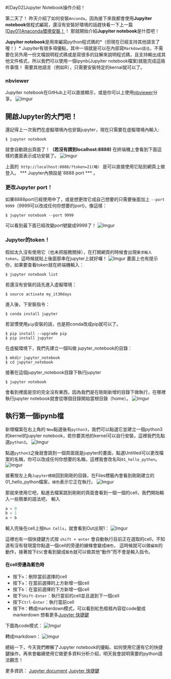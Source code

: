 #[Day02]Jupyter Notebook操作介紹！

第二天了！
昨天介紹了如何安裝`Anconda`，因為接下來我都會使用**Jupyiter notebook**做程式編寫，還沒有安裝好環境的話趕快看一下上一篇 [[Day01]Anaconda環境安裝！](https://ithelp.ithome.com.tw/articles/10192460)！
那就開始介紹**Jupyiter notebook**是什麼吧！

**Jupyiter notebook**是用來編寫python程式碼的*（但現在已經支持其他語言了喔！）*
Jupyiter有很多項優點，其中一項就是可以在內部寫`Markdown語法`，不需要在另外用一份文檔說明程式碼或是寫很多的註解來說明程式碼，且支持輸出成其他文件格式，所以我們可以使用一個ipynb(Jupyiter notebook檔案)就能完成這兩件事情！
需要其他語言（例如R），只需要安裝特定的kernal就可以了。

### nbviewer
Jupyiter notebook在GitHub上可以直接顯示，或是你可以上使用[nbviewer](http://nbviewer.jupyter.org)分享。
![Imgur](https://i.imgur.com/XL2C8BY.png)

## 開啟Jupyter的大門吧！

還記得上一次我們在虛擬環境內也安裝jupyter，現在只需要在虛擬環境內輸入:
```
$ jupyter notebook
```

就會自動跳出頁面了！**（若沒有請到localhost:8888)**
在終端機上會看到下面這樣的畫面表示成功安裝了。
![Imgur](https://i.imgur.com/PQM1UM7.png)

上面的` http://localhost:8888/?token=21(略）` 是可以直接使用它貼到網頁上做登入。
*** Jupyter內預設是`8888 port *** 。

### 更改Jupyter port！

如果8888port已經使用中了，或是想更改它成自己想要的只需要後面加上 `--port 9999`（9999可以改成任何你想要的port)，像這樣：
```
$ jupyter notebook --port 9999
```

可以看到最下面已經改變port號變成9999了！
![Imgur](https://i.imgur.com/PQM1UM7.png)

### Jupyter的token！

假如太久沒有使用它（也未把服務關掉），在打開網頁的時候會出現`要求輸入token`，這時候就貼上後面那串在jupyter上就好囉！
![Imgur](https://i.imgur.com/7fEnRYP.png)
畫面上也有提示你，如果要查看token就在終端機輸入：
```
$ jupyter notebook list 
```

若還沒有安裝的話先進入虛擬環境： 
```
$ source activate my_it30days 
```

進入後，下安裝指令：
```
$ conda install jupyter
```

若習慣使用`pip`安裝的話，也是把conda改成pip就可以了。
```
$ pip install --upgrade pip
$ pip install jupyter
```

在虛擬環境下，我們先建立一個叫做 jupyter_notebook的目錄：
```
$ mkdir jupyter_notebook
$ cd jupyter_notebook
```
接著在這個jupyter_notebook目錄下執行jupyter	 
```
$ jupyter notebook 
```
會看到裡面是空的完全沒有東西，因為我們是在剛剛新增的目錄下做執行，在哪裡執行jupyter notebook就會從哪個目錄開始當根目錄（home）。
![Imgur](https://i.imgur.com/0fovxPL.png)

## 執行第一個ipynb檔

新增檔案在右上角的 `New`點選後有`python3`，我們可以點選它並建立一個python3的kernel的jupyter notebook，若你要其他的kernel可以自行安裝，這裡我們先點選`python3`。
![Imgur](https://i.imgur.com/8LfGMBV.png)

點選`python3`之後就會跳到一個頁面就是jupyter的畫面，點選Untitled可以更改檔案的名稱，你可以改成任何你想要的名稱，這裡我會改名叫`01_hello_python`。
![Imgur](https://i.imgur.com/4xDpLUn.png)

接著按左上角`Jupyter標題`回到剛剛的目錄，在Files標籤內會看到剛剛建立的01_hello_python檔案，`綠色`表示它正在執行。
![Imgur](https://i.imgur.com/PsY79Br.png)

那就來使用它吧，點進去檔案跳到剛剛的頁面會看到一個一個的cell，我們開始輸入一些簡單的語法吧，
輸入
```python
a = 0
b = 1
a + b
```
輸入完後在cell上按`Run Cells`，就會看到Out出現1：
![Imgur](https://i.imgur.com/aTbofBe.png)

這裡也有一個快捷鍵方式按 `shift + enter` 會自動執行目前正在選取的cell，不知道有沒有發現當你點選一個cell的旁邊的線條會變成`綠色`，
這時候就可以做`編寫`的動作，接著按下`ESC`會看到變成`藍色`就可以做其他“動作”而不會是輸入指令。

#### 在cell旁邊為藍色時
* 按下`x`：刪除當前選擇的cell
* 按下`a`：在當前選擇的上方新增一個cell
* 按下`b`：在當前選擇的下方新增一個cell
* 按下`Shift-Enter`：執行當前的cell並且選到下一個cell
* 按下`Ctrl-Enter`：執行當前cell
* 按下`M`：轉成markerdown模式，可以看到紅色框框內容從code變成markerdown
想看更多[Jupyter 快捷鍵](http://opus.konghy.cn/ipynb/jupyter-notebook-keyboard-shortcut.html)


下圖為code模式：
![Imgur](https://i.imgur.com/nBykLOh.png)

轉成markdown：
![Imgur](https://i.imgur.com/VI6DbA8.png)

總結一下，今天我們瞭解了Jupyter notebook的優點、如何使用它還有它的快捷鍵操作，再來會繼續使用它做更多資料分析介紹，明天我會說明需要的python語法觀念！

更多資訊：
[Jupyter document]( https://jupyter.readthedocs.io/en/latest/content-quickstart.html)
[Jupyter 快捷鍵](http://opus.konghy.cn/ipynb/jupyter-notebook-keyboard-shortcut.html)
